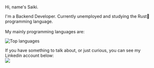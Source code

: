 Hi, name's Saiki.

I'm a Backend Developer. Currently unemployed and studying the Rust🦀 programming language.<br><br>
My mainly programming languages are:


![Top languages](https://github-readme-stats.vercel.app/api/top-langs/?username=GSaiki26&layout=compact&langs_count=16&theme=calm)


If you have something to talk about, or just curious, you can see my Linkedin account below:<br>
<a href="https://www.linkedin.com/in/gustavo-saiki-a34527170/">
  <img src="https://img.shields.io/badge/LinkedIn-0077B5?style=for-the-badge&logo=linkedin&logoColor=white"/>
</a>
